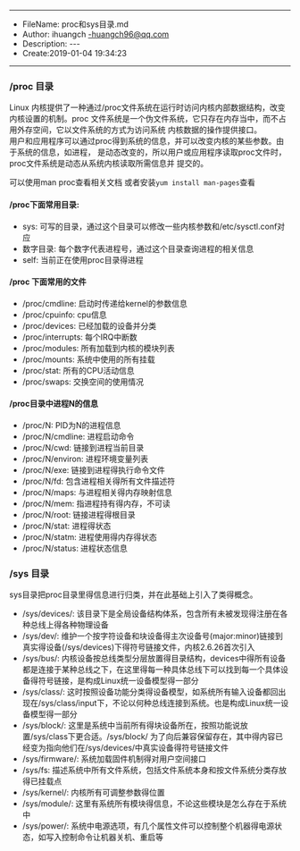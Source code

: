 ___
- FileName: proc和sys目录.md
- Author: ihuangch -huangch96@qq.com
- Description: ---
- Create:2019-01-04 19:34:23
___


### /proc 目录
Linux 内核提供了一种通过/proc文件系统在运行时访问内核内部数据结构，改变内核设置的机制。proc
文件系统是一个伪文件系统，它只存在内存当中，而不占用外存空间，它以文件系统的方式为访问系统
内核数据的操作提供接口。  
用户和应用程序可以通过proc得到系统的信息，并可以改变内核的某些参数。由于系统的信息，如进程，
是动态改变的，所以用户或应用程序读取proc文件时，proc文件系统是动态从系统内核读取所需信息并
提交的。  

可以使用man proc查看相关文档
或者安装`yum install man-pages`查看
#### /proc下面常用目录:
- sys: 可写的目录，通过这个目录可以修改一些内核参数和/etc/sysctl.conf对应
- 数字目录: 每个数字代表进程号，通过这个目录查询进程的相关信息
- self: 当前正在使用proc目录得进程


#### /proc 下面常用的文件
- /proc/cmdline: 启动时传递给kernel的参数信息
- /proc/cpuinfo: cpu信息
- /proc/devices: 已经加载的设备并分类
- /proc/interrupts: 每个IRQ中断数
- /proc/modules: 所有加载到内核的模块列表
- /proc/mounts: 系统中使用的所有挂载
- /proc/stat: 所有的CPU活动信息
- /proc/swaps: 交换空间的使用情况


#### /proc目录中进程N的信息
- /proc/N: PID为N的进程信息
- /proc/N/cmdline: 进程启动命令
- /proc/N/cwd: 链接到进程当前目录
- /proc/N/environ: 进程环境变量列表
- /proc/N/exe: 链接到进程得执行命令文件
- /proc/N/fd: 包含进程相关得所有文件描述符
- /proc/N/maps: 与进程相关得内存映射信息
- /proc/N/mem: 指进程持有得内存，不可读
- /proc/N/root: 链接进程得根目录
- /proc/N/stat: 进程得状态
- /proc/N/statm: 进程使用得内存得状态
- /proc/N/status: 进程状态信息



### /sys 目录
sys目录把proc目录里得信息进行归类，并在此基础上引入了类得概念。  
- /sys/devices/: 该目录下是全局设备结构体系，包含所有未被发现得注册在各种总线上得各种物理设备
- /sys/dev/: 维护一个按字符设备和块设备得主次设备号(major:minor)链接到真实得设备(/sys/devices)下得符号链接文件，内核2.6.26首次引入
- /sys/bus/: 内核设备按总线类型分层放置得目录结构，devices中得所有设备都是连接于某种总线之下，在这里得每一种具体总线下可以找到每一个具体设备得符号链接，是构成Linux统一设备模型得一部分
- /sys/class/: 这时按照设备功能分类得设备模型，如系统所有输入设备都回出现在/sys/class/input下，不论以何种总线连接到系统。也是构成Linux统一设备模型得一部分
- /sys/block/: 这里是系统中当前所有得块设备所在，按照功能说放置/sys/class下更合适。/sys/block/ 为了向后兼容保留存在，其中得内容已经变为指向他们在/sys/devices/中真实设备得符号链接文件
- /sys/firmware/: 系统加载固件机制得对用户空间接口
- /sys/fs: 描述系统中所有文件系统，包括文件系统本身和按文件系统分类存放得已挂载点
- /sys/kernel/: 内核所有可调整参数得位置
- /sys/module/: 这里有系统所有模块得信息，不论这些模块是怎么存在于系统中
- /sys/power/: 系统中电源选项，有几个属性文件可以控制整个机器得电源状态，如写入控制命令让机器关机、重启等


